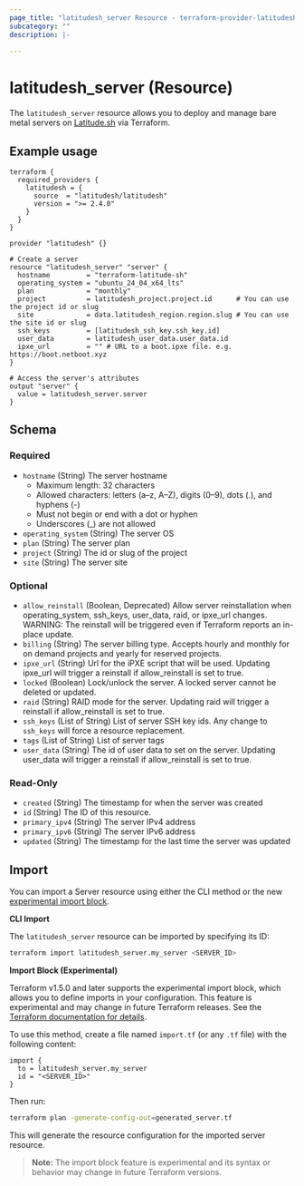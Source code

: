 ```yaml
---
page_title: "latitudesh_server Resource - terraform-provider-latitudesh"
subcategory: ""
description: |-
  
---
```


# latitudesh_server (Resource)

The `latitudesh_server` resource allows you to deploy and manage bare metal servers on [Latitude.sh](https://metal.new) via Terraform.

## Example usage

```hcl
terraform {
  required_providers {
    latitudesh = {
      source  = "latitudesh/latitudesh"
      version = ">= 2.4.0"
    }
  }
}

provider "latitudesh" {}

# Create a server
resource "latitudesh_server" "server" {
  hostname         = "terraform-latitude-sh"
  operating_system = "ubuntu_24_04_x64_lts"
  plan             = "monthly"
  project          = latitudesh_project.project.id      # You can use the project id or slug
  site             = data.latitudesh_region.region.slug # You can use the site id or slug
  ssh_keys         = [latitudesh_ssh_key.ssh_key.id]
  user_data        = latitudesh_user_data.user_data.id
  ipxe_url         = "" # URL to a boot.ipxe file. e.g. https://boot.netboot.xyz
}

# Access the server's attributes
output "server" {
  value = latitudesh_server.server
}
```

<!-- schema generated by tfplugindocs -->
## Schema

### Required

- `hostname` (String) The server hostname
  - Maximum length: 32 characters
  - Allowed characters: letters (a–z, A–Z), digits (0–9), dots (.), and hyphens (-)
  - Must not begin or end with a dot or hyphen
  - Underscores (_) are not allowed
- `operating_system` (String) The server OS
- `plan` (String) The server plan
- `project` (String) The id or slug of the project
- `site` (String) The server site

### Optional

- `allow_reinstall` (Boolean, Deprecated) Allow server reinstallation when operating_system, ssh_keys, user_data, raid, or ipxe_url changes.
    WARNING: The reinstall will be triggered even if Terraform reports an in-place update.
- `billing` (String) The server billing type.
    Accepts hourly and monthly for on demand projects and yearly for reserved projects.
- `ipxe_url` (String) Url for the iPXE script that will be used. 
    Updating ipxe_url will trigger a reinstall if allow_reinstall is set to true.
- `locked` (Boolean) Lock/unlock the server. A locked server cannot be deleted or updated.
- `raid` (String) RAID mode for the server.
    Updating raid will trigger a reinstall if allow_reinstall is set to true.
- `ssh_keys` (List of String) List of server SSH key ids.
    Any change to `ssh_keys` will force a resource replacement.
- `tags` (List of String) List of server tags
- `user_data` (String) The id of user data to set on the server.
    Updating user_data will trigger a reinstall if allow_reinstall is set to true.

### Read-Only

- `created` (String) The timestamp for when the server was created
- `id` (String) The ID of this resource.
- `primary_ipv4` (String) The server IPv4 address
- `primary_ipv6` (String) The server IPv6 address
- `updated` (String) The timestamp for the last time the server was updated

## Import

You can import a Server resource using either the CLI method or the new [experimental import block](https://developer.hashicorp.com/terraform/language/import).

**CLI Import**

The `latitudesh_server` resource can be imported by specifying its ID:

```sh
terraform import latitudesh_server.my_server <SERVER_ID>
```

**Import Block (Experimental)**

Terraform v1.5.0 and later supports the experimental import block, which allows you to define imports in your configuration. This feature is experimental and may change in future Terraform releases. See the [Terraform documentation for details](https://developer.hashicorp.com/terraform/language/import).

To use this method, create a file named `import.tf` (or any `.tf` file) with the following content:

```hcl
import {
  to = latitudesh_server.my_server
  id = "<SERVER_ID>"
}
```

Then run:

```sh
terraform plan -generate-config-out=generated_server.tf
```

This will generate the resource configuration for the imported server resource.

> **Note:** The import block feature is experimental and its syntax or behavior may change in future Terraform versions.

